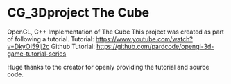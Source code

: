 # CG_3Dproject The Cube
OpenGL, C++ Implementation of The Cube
This project was created as part of following a tutorial.
Tutorial: https://www.youtube.com/watch?v=DkyOI59Ij2c
Github Tutorial: https://github.com/pardcode/opengl-3d-game-tutorial-series

Huge thanks to the creator for openly providing the tutorial and source code.
